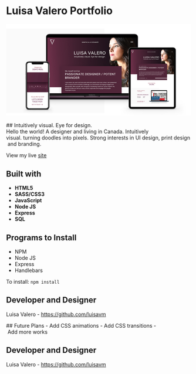 # Luisa Valero Portfolio 

![Luisa Valero Logo](/public/images/luisa_valero.jpg)


## Intuitively visual. Eye for design.
Hello the world! A designer and living in Canada. Intuitively visual. turning doodles into pixels. Strong interests in UI design, print design and branding. 

View my live [site](http://luisavalero.herokuapp.com/)


## Built with
* **HTML5**
* **SASS/CSS3**
* **JavaScript**
* **Node JS**
* **Express**
* **SQL**

## Programs to Install 
* NPM
* Node JS
* Express
* Handlebars

To install: `npm install`

## Developer and Designer
Luisa Valero - https://github.com/luisavm

## Future Plans
- Add CSS animations
- Add CSS transitions
- Add more works 

## Developer and Designer
Luisa Valero - https://github.com/luisavm